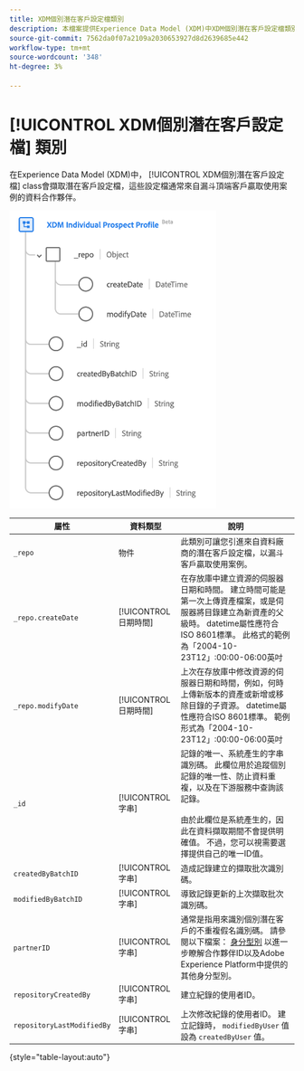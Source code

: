```yaml
---
title: XDM個別潛在客戶設定檔類別
description: 本檔案提供Experience Data Model (XDM)中XDM個別潛在客戶設定檔類別的概觀。
source-git-commit: 7562da0f07a2109a2030653927d8d2639685e442
workflow-type: tm+mt
source-wordcount: '348'
ht-degree: 3%

---
```


# [!UICONTROL XDM個別潛在客戶設定檔] 類別

在Experience Data Model (XDM)中， [!UICONTROL XDM個別潛在客戶設定檔] class會擷取潛在客戶設定檔，這些設定檔通常來自漏斗頂端客戶贏取使用案例的資料合作夥伴。

![XDM潛在客戶類別的結構描述圖。](../images/classes/individual-prospect-profile.png)

| 屬性 | 資料類型 | 說明 |
| --- | --- | --- |
| `_repo` | 物件 | 此類別可讓您引進來自資料廠商的潛在客戶設定檔，以漏斗客戶贏取使用案例。 |
| `_repo.createDate` | [!UICONTROL 日期時間] | 在存放庫中建立資源的伺服器日期和時間。 建立時間可能是第一次上傳資產檔案，或是伺服器將目錄建立為新資產的父級時。 datetime屬性應符合ISO 8601標準。 此格式的範例為「2004-10-23T12」:00:00-06:00英吋 |
| `_repo.modifyDate` | [!UICONTROL 日期時間] | 上次在存放庫中修改資源的伺服器日期和時間，例如，何時上傳新版本的資產或新增或移除目錄的子資源。 datetime屬性應符合ISO 8601標準。 範例形式為「2004-10-23T12」:00:00-06:00英吋 |
| `_id` | [!UICONTROL 字串] | 記錄的唯一、系統產生的字串識別碼。 此欄位用於追蹤個別記錄的唯一性、防止資料重複，以及在下游服務中查詢該記錄。<br><br>由於此欄位是系統產生的，因此在資料擷取期間不會提供明確值。 不過，您可以視需要選擇提供自己的唯一ID值。 |
| `createdByBatchID` | [!UICONTROL 字串] | 造成記錄建立的擷取批次識別碼。 |
| `modifiedByBatchID` | [!UICONTROL 字串] | 導致記錄更新的上次擷取批次識別碼。 |
| `partnerID` | [!UICONTROL 字串] | 通常是指用來識別個別潛在客戶的不重複假名識別碼。 請參閱以下檔案： [身分型別](../../identity-service/namespaces.md#identity-type) 以進一步瞭解合作夥伴ID以及Adobe Experience Platform中提供的其他身分型別。 |
| `repositoryCreatedBy` | [!UICONTROL 字串] | 建立紀錄的使用者ID。 |
| `repositoryLastModifiedBy` | [!UICONTROL 字串] | 上次修改紀錄的使用者ID。 建立記錄時， `modifiedByUser` 值設為 `createdByUser` 值。 |

{style="table-layout:auto"}
